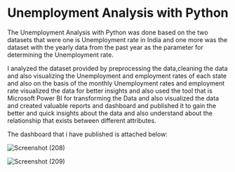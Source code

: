  
 # Unemployment Analysis with Python

 The Unemployment Analysis with Python was done based on the two datasets that were one is Unemployment rate in India and one more was the dataset with the yearly data from the past year as the parameter for determining the Unemployment rate.

I analyzed the dataset provided by preprocessing the data,cleaning the data and also visualizing the Unemployment and employment rates of each state and also on the basis of the monthly Unemployment rates and employment rate visualized the data for better insights and also used the tool that is Microsoft Power BI for transforming the Data and also visualized the data and created valuable reports and dashboard and published it to gain the better and quick insights about the data and also understand about the relationship that exists between different attributes.

The dashboard that i have published is attached below:

![Screenshot (208)](https://github.com/user-attachments/assets/f416c1a8-35ed-4186-96e7-07c1b87cbf84)

![Screenshot (209)](https://github.com/user-attachments/assets/536c73e1-f673-4ca3-943d-9581e827a3bc)



